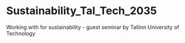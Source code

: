 # Sustainability_Tal_Tech_2035
Working with for sustainability - guest seminar by Tallinn University of Technology
